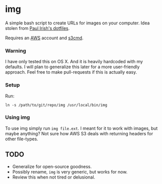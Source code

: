 # img

A simple bash script to create URLs for images on your computer. Idea stolen from [Paul Irish's dotfiles](https://github.com/paulirish/dotfiles/blob/master/.functions#L18).

Requires an [AWS](http://aws.amazon.com/) account and [s3cmd](http://s3tools.org/s3cmd).
    
### Warning

I have only tested this on OS X. And it is heavily hardcoded with my defaults. I will plan to generalize this later for a more user-friendly approach.  Feel free to make pull-requests if this is actually easy.

### Setup
Run:

    ln -s /path/to/git/repo/img /usr/local/bin/img

### Using img

To use img simply run `img file.ext`. I meant for it to work with images, but maybe anything? Not sure how AWS S3 deals with returning headers for other file-types.

## TODO
* Generalize for open-source goodness.
* Possibly rename, `img` is very generic, but works for now.
* Review this when not tired or delusional.